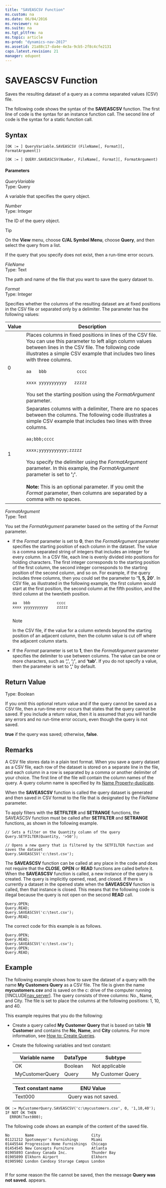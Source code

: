 ```yaml
---
title: "SAVEASCSV Function"
ms.custom: na
ms.date: 06/04/2016
ms.reviewer: na
ms.suite: na
ms.tgt_pltfrm: na
ms.topic: article
ms-prod: "dynamics-nav-2017"
ms.assetid: 21a88c17-da4e-4e3a-9cb5-2f8c4cfe2131
caps.latest.revision: 21
manager: edupont
---
```

# SAVEASCSV Function
Saves the resulting dataset of a query as a comma separated values \(CSV\) file.  
  
 The following code shows the syntax of the **SAVEASCSV** function. The first line of code is the syntax for an instance function call. The second line of code is the syntax for a static function call.  
  
## Syntax  
  
```  
[OK := ] QueryVariable.SAVEASCSV (FileName[, Format][, FormatArgument])  
```  
  
```  
[OK := ] QUERY.SAVEASCSV(Number, FileName[, Format][, FormatArgument)  
```  
  
#### Parameters  
 *QueryVariable*  
 Type: Query  
  
 A variable that specifies the query object.  
  
 *Number*  
 Type: Integer  
  
 The ID of the query object.  
  
> [!TIP]  
>  On the **View** menu, choose **C\/AL Symbol Menu**, choose **Query**, and then select the query from a list.  
  
 If the query that you specify does not exist, then a run\-time error occurs.  
  
 *FileName*  
 Type: Text  
  
 The path and name of the file that you want to save the query dataset to.  
  
 *Format*  
 Type: Integer  
  
 Specifies whether the columns of the resulting dataset are at fixed positions in the CSV file or separated only by a delimiter. The parameter has the following values:  
  
|Value|Description|  
|-----------|-----------------|  
|0|Places columns in fixed positions in lines of the CSV file. You can use this parameter to left align column values between lines in the CSV file. The following code illustrates a simple CSV example that includes two lines with three columns.<br /><br /> `aa   bbb            cccc`<br /><br /> `xxxx yyyyyyyyyyy   zzzzz`<br /><br /> You set the starting position using the *FormatArgument* parameter.|  
|1|Separates columns with a delimiter, There are no spaces between the columns. The following code illustrates a simple CSV example that includes two lines with three columns.<br /><br /> `aa;bbb;cccc`<br /><br /> `xxxx;yyyyyyyyyyy;zzzzz`<br /><br /> You specify the delimiter using the *FormatArgument* parameter. In this example, the *FormatArgument* parameter is set to **';'**.<br /><br /> **Note:** This is an optional parameter. If you omit the *Format* parameter, then columns are separated by a comma with no spaces.|  
  
 *FormatArgument*  
 Type: Text  
  
 You set the *FormatArgument* parameter based on the setting of the *Format* parameter.  
  
-   If the *Format* parameter is set to **0**, then the *FormatArgument* parameter specifies the starting position of each column in the dataset. The value is a comma separated string of integers that includes an integer for every column. In a CSV file, each line is evenly divided into positions for holding characters. The first integer corresponds to the starting position of the first column, the second integer corresponds to the starting position of the second column, and so on. For example, if the query includes three columns, then you could set the parameter to **'1, 5, 20'**. In CSV file, as illustrated in the following example, the first column would start at the first position, the second column at the fifth position, and the third column at the twentieth position.  
  
    ```  
    aa   bbb            cccc  
    xxxx yyyyyyyyyyy    zzzzz  
  
    ```  
  
    > [!NOTE]  
    >  In the CSV file, if the value for a column extends beyond the starting position of an adjacent column, then the column value is cut off where the adjacent column starts.  
  
-   If the *Format* parameter is set to **1**, then the *FormatArgument* parameter specifies the delimiter to use between columns. The value can be one or more characters, such as **‘,’**, **‘;’**, and **‘tab’**. If you do not specify a value, then the parameter is set to **‘,’** by default.  
  
## Return Value  
 Type: Boolean  
  
 If you omit this optional return value and if the query cannot be saved as a CSV file, then a run\-time error occurs that states that the query cannot be saved. If you include a return value, then it is assumed that you will handle any errors and no run\-time error occurs, even though the query is not saved.  
  
 **true** if the query was saved; otherwise, **false**.  
  
## Remarks  
 A CSV file stores data in a plain text format. When you save a query dataset as a CSV file, each row of the dataset is stored on a separate line in the file, and each column in a row is separated by a comma or another delimiter of your choice. The first line of the file will contain the column names of the query. A query column name is specified by its [Name Property\-duplicate](Name-Property-duplicate.md).  
  
 When the **SAVEASCSV** function is called the query dataset is generated and then saved in CSV format to the file that is designated by the *FileName* parameter.  
  
 To apply filters with the **SETFILTER** and **SETRANGE** functions, the SAVEASCSV function must be called after **SETFILTER** and **SETRANGE** functions, as shown in the following example.  
  
```  
// Sets a filter on the Quantity column of the query  
Query.SETFILTER(Quantity, '>50');  
  
// Opens a new query that is filtered by the SETFILTER function and saves the dataset  
Query.SAVEASCSV('c:\test.csv');  
```  
  
 The **SAVEASCSV** function can be called at any place in the code and does not require that the **CLOSE**, **OPEN** or **READ** functions are called before it. When the **SAVEASCSV** function is called, a new instance of the query is created. The query is implicitly opened, read, and closed. If there is currently a dataset in the opened state when the **SAVEASCSV** function is called, then that instance is closed. This means that the following code is illegal because the query is not open on the second **READ** call.  
  
```  
Query.OPEN;  
Query.READ;  
Query.SAVEASCSV('c:\test.csv');  
Query.READ;   
```  
  
 The correct code for this example is as follows.  
  
```  
Query.OPEN;  
Query.READ;  
Query.SAVEASCSV('c:\test.csv');  
Query.OPEN;  
Query.READ;   
```  
  
## Example  
 The following example shows how to save the dataset of a query with the name **My Customers Query** as a CSV file. The file is given the name **mycustomers.csv** and is saved on the c: drive of the computer running [!INCLUDE[nav_server](includes/nav_server_md.md)]. The query consists of three columns: No., Name, and City. The file is set to place the columns at the following positions: 1, 10, and 40.  
  
 This example requires that you do the following:  
  
-   Create a query called **My Customer Query** that is based on table **18 Customer** and contains the **No**, **Name**, and **City** columns. For more information, see [How to: Create Queries](How%20to:%20Create%20Queries.md).  
  
-   Create the following variables and text constant:  
  
    |Variable name|DataType|Subtype|  
    |-------------------|--------------|-------------|  
    |OK|Boolean|Not applicable|  
    |MyCustomerQuery|Query|My Customer Query|  
  
    |Text constant name|ENU Value|  
    |------------------------|---------------|  
    |Text000|Query was not saved.|  
  
```  
OK := MyCustomerQuery.SAVEASCSV('c:\mycustomers.csv', 0, '1,10,40');  
IF NOT OK THEN  
  ERROR(Text000);  
```  
  
 The following code shows an example of the content of the saved file.  
  
```  
No       Name                          City  
01121212 Spotsmeyer's Furnishings      Miami  
01445544 Progressive Home Furnishings  Chicago  
01454545 New Concepts Furniture        Atlanta  
01905893 Candoxy Canada Inc.           Thunder Bay  
01905899 Elkhorn Airport               Elkhorn  
01905902 London Candoxy Storage Campus London  
  
```  
  
 If for some reason the file cannot be saved, then the message **Query was not saved.** appears.